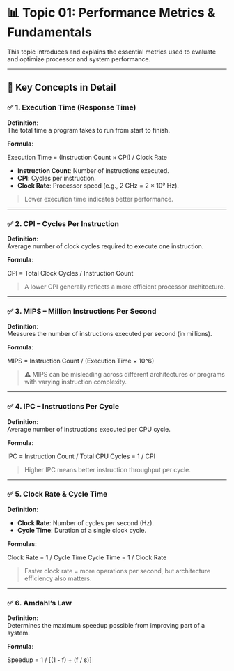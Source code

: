 # 📊 Topic 01: Performance Metrics & Fundamentals

This topic introduces and explains the essential metrics used to evaluate and optimize processor and system performance.

---

## 📘 Key Concepts in Detail

### ✅ 1. Execution Time (Response Time)

**Definition**:  
The total time a program takes to run from start to finish.

**Formula**:  

Execution Time = (Instruction Count × CPI) / Clock Rate


- **Instruction Count**: Number of instructions executed.
- **CPI**: Cycles per instruction.
- **Clock Rate**: Processor speed (e.g., 2 GHz = 2 × 10⁹ Hz).

> Lower execution time indicates better performance.

---

### ✅ 2. CPI – Cycles Per Instruction

**Definition**:  
Average number of clock cycles required to execute one instruction.

**Formula**:  

CPI = Total Clock Cycles / Instruction Count


> A lower CPI generally reflects a more efficient processor architecture.

---

### ✅ 3. MIPS – Million Instructions Per Second

**Definition**:  
Measures the number of instructions executed per second (in millions).

**Formula**:  

MIPS = Instruction Count / (Execution Time × 10^6)


> ⚠️ MIPS can be misleading across different architectures or programs with varying instruction complexity.

---

### ✅ 4. IPC – Instructions Per Cycle

**Definition**:  
Average number of instructions executed per CPU cycle.

**Formula**:  

IPC = Instruction Count / Total CPU Cycles = 1 / CPI


> Higher IPC means better instruction throughput per cycle.

---

### ✅ 5. Clock Rate & Cycle Time

**Definition**:  
- **Clock Rate**: Number of cycles per second (Hz).
- **Cycle Time**: Duration of a single clock cycle.

**Formulas**:  

Clock Rate = 1 / Cycle Time
Cycle Time = 1 / Clock Rate


> Faster clock rate = more operations per second, but architecture efficiency also matters.

---

### ✅ 6. Amdahl’s Law

**Definition**:  
Determines the maximum speedup possible from improving part of a system.

**Formula**:  

Speedup = 1 / [(1 - f) + (f / s)]
